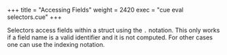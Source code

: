 +++
title = "Accessing Fields"
weight = 2420
exec = "cue eval selectors.cue"
+++

Selectors access fields within a struct using the `.` notation.
This only works if a field name is a valid identifier and it is not computed.
For other cases one can use the indexing notation.



